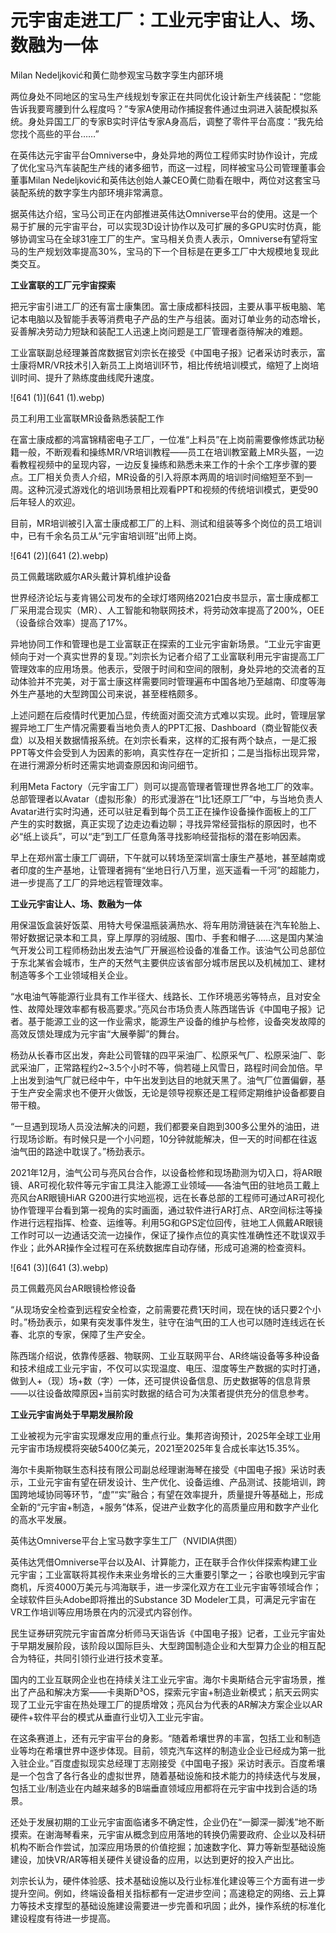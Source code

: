 # 元宇宙走进工厂：工业元宇宙让人、场、数融为一体


Milan Nedeljković和黄仁勋参观宝马数字孪生内部环境

两位身处不同地区的宝马生产线规划专家正在共同优化设计新生产线装配：“您能告诉我要弯腰到什么程度吗？”专家A使用动作捕捉套件通过虫洞进入装配模拟系统。身处异国工厂的专家B实时评估专家A身高后，调整了零件平台高度：“我先给您找个高些的平台……”

在英伟达元宇宙平台Omniverse中，身处异地的两位工程师实时协作设计，完成了优化宝马汽车装配生产线的诸多细节，而这一过程，同样被宝马公司管理董事会董事Milan Nedeljković和英伟达创始人兼CEO黄仁勋看在眼中，两位对这套宝马装配系统的数字孪生内部环境非常满意。

据英伟达介绍，宝马公司正在内部推进英伟达Omniverse平台的使用。这是一个易于扩展的元宇宙平台，可以实现3D设计协作以及可扩展的多GPU实时仿真，能够协调宝马在全球31座工厂的生产。宝马相关负责人表示，Omniverse有望将宝马的生产规划效率提高30%，宝马的下一个目标是在更多工厂中大规模地复现此类交互。

**工业富联的工厂元宇宙探索**

把元宇宙引进工厂的还有富士康集团。富士康成都科技园，主要从事平板电脑、笔记本电脑以及智能手表等消费电子产品的生产与组装。面对订单业务的动态增长，妥善解决劳动力短缺和装配工人迅速上岗问题是工厂管理者亟待解决的难题。

工业富联副总经理兼首席数据官刘宗长在接受《中国电子报》记者采访时表示，富士康将MR/VR技术引入新员工上岗培训环节，相比传统培训模式，缩短了上岗培训时间、提升了熟练度曲线爬升速度。

![641 (1)](641 (1).webp)

员工利用工业富联MR设备熟悉装配工作

在富士康成都的鸿富锦精密电子工厂，一位准“上料员”在上岗前需要像修炼武功秘籍一般，不断观看和操练MR/VR培训教程——员工在培训教室戴上MR头盔，一边看教程视频中的呈现内容，一边反复操练和熟悉未来工作的十余个工序步骤的要点。工厂相关负责人介绍，MR设备的引入将原本两周的培训时间缩短至不到一周。这种沉浸式游戏化的培训场景相比观看PPT和视频的传统培训模式，更受90后年轻人的欢迎。

目前，MR培训被引入富士康成都工厂的上料、测试和组装等多个岗位的员工培训中，已有千余名员工从“元宇宙培训班”出师上岗。

![641 (2)](641 (2).webp)

员工佩戴瑞欧威尔AR头戴计算机维护设备

世界经济论坛与麦肯锡公司发布的全球灯塔网络2021白皮书显示，富士康成都工厂采用混合现实（MR）、人工智能和物联网技术，将劳动效率提高了200%，OEE（设备综合效率）提高了17%。

异地协同工作和管理也是工业富联正在探索的工业元宇宙新场景。“工业元宇宙更倾向于对一个真实世界的复现。”刘宗长为记者介绍了工业富联利用元宇宙提高工厂管理效率的应用场景。他表示，受限于时间和空间的限制，身处异地的交流者的互动体验并不完美，对于富士康这样需要同时管理遍布中国各地乃至越南、印度等海外生产基地的大型跨国公司来说，甚至桎梏颇多。

上述问题在后疫情时代更加凸显，传统面对面交流方式难以实现。此时，管理层掌握异地工厂生产情况需要看当地负责人的PPT汇报、Dashboard（商业智能仪表盘）以及相关数据情报系统。在刘宗长看来，这样的汇报有两个缺点，一是汇报PPT等文件会受到人为因素的影响，真实性存在一定折扣；二是当指标出现异常，在进行溯源分析时还需实地调查原因和询问细节。

利用Meta Factory（元宇宙工厂）则可以提高管理者管理世界各地工厂的效率。总部管理者以Avatar（虚拟形象）的形式漫游在“1比1还原工厂”中，与当地负责人Avatar进行实时沟通，还可以驻足看到每个员工正在操作设备操作面板上的工厂产生的实时数据，真正实现了边走边看边聊；寻找异常经营指标的原因时，也不必“纸上谈兵”，可以“走”到工厂任意角落寻找影响经营指标的潜在影响因素。

早上在郑州富士康工厂调研，下午就可以转场至深圳富士康生产基地，甚至越南或者印度的生产基地，让管理者拥有“坐地日行八万里，巡天遥看一千河”的超能力，进一步提高了工厂的异地远程管理效率。

**工业元宇宙让人、场、数融为一体**

用保温饭盒装好饭菜、用特大号保温瓶装满热水、将车用防滑链装在汽车轮胎上、带好数据记录本和工具，穿上厚厚的羽绒服、围巾、手套和帽子……这是国内某油气开发公司工程师杨劲出发去油气厂开展巡检设备的准备工作。该油气公司总部位于东北某省会城市，生产的天然气主要供应该省部分城市居民以及机械加工、建材制造等多个工业领域相关企业。

“水电油气等能源行业具有工作半径大、线路长、工作环境恶劣等特点，且对安全性、故障处理效率都有极高要求。”亮风台市场负责人陈西瑞告诉《中国电子报》记者。基于能源工业的这一作业需求，能源生产设备的维护与检修，设备突发故障的高效反馈处理成为元宇宙“大展拳脚”的舞台。

杨劲从长春市区出发，奔赴公司管辖的四平采油厂、松原采气厂、松原采油厂、彰武采油厂，正常路程约2~3.5个小时不等，倘若碰上风雪日，路程时间会加倍。早上出发到油气厂就已经中午，中午出发到达目的地就天黑了。油气厂位置偏僻，基于生产安全需求也不便开火做饭，无论是领导视察还是工程师定期维护设备都要自带干粮。

“一旦遇到现场人员没法解决的问题，我们都要亲自跑到300多公里外的油田，进行现场诊断。有时候只是一个小问题，10分钟就能解决，但一天的时间都在往返油气田的路途中耽误了。”杨劲表示。

2021年12月，油气公司与亮风台合作，以设备检修和现场勘测为切入口，将AR眼镜、AR可视化软件等元宇宙工具注入能源工业领域——各油气田的驻地员工戴上亮风台AR眼镜HiAR G200进行实地巡视，远在长春总部的工程师可通过AR可视化协作管理平台看到第一视角的实时画面，通过软件进行AR打点、AR空间标注等操作进行远程指挥、检查、运维等。利用5G和GPS定位回传，驻地工人佩戴AR眼镜工作时可以一边通话交流一边操作，保证了操作点位的真实性准确性还不耽误双手作业；此外AR操作全过程可在系统数据库自动存储，形成可追溯的检查资料。

![641 (3)](641 (3).webp)

员工佩戴亮风台AR眼镜检修设备

“从现场安全检查到远程安全检查，之前需要花费1天时间，现在快的话只要2个小时。”杨劲表示，如果有突发事件发生，驻守在油气田的工人也可以随时连线远在长春、北京的专家，保障了生产安全。

陈西瑞介绍说，依靠传感器、物联网、工业互联网平台、AR终端设备等多种设备和技术组成工业元宇宙，不仅可以实现温度、电压、湿度等生产数据的实时打通，做到人+（现）场+数（字）一体，还可提供设备信息、历史数据等的信息背景——以往设备故障原因+当前实时数据的结合可为决策者提供充分的信息参考。

**工业元宇宙尚处于早期发展阶段**

工业被视为元宇宙实现爆发应用的重点行业。集邦咨询预计，2025年全球工业用元宇宙市场规模将突破5400亿美元，2021至2025年复合成长率达15.35%。

海尔卡奥斯物联生态科技有限公司副总经理谢海琴在接受《中国电子报》采访时表示，工业元宇宙有望在研发设计、生产优化、设备运维、产品测试、技能培训，跨国跨地域协同等环节，“虚”“实”融合；有望在效率提升，质量提升等基础上，形成全新的“元宇宙+制造，+服务”体系，促进产业数字化的高质量应用和数字产业化的高水平发展。

英伟达Omniverse平台上宝马数字孪生工厂（NVIDIA供图）

英伟达凭借Omniverse平台以及AI、计算能力，正在联手合作伙伴探索构建工业元宇宙；工业富联将其视作未来业务增长的三大重要引擎之一；谷歌也嗅到元宇宙商机，斥资4000万美元与鸿海联手，进一步深化双方在工业元宇宙等领域合作；全球软件巨头Adobe即将推出的Substance 3D Modeler工具，可满足元宇宙在VR工作培训等应用场景在内的沉浸式内容创作。

民生证券研究院元宇宙首席分析师马天诣告诉《中国电子报》记者，工业元宇宙处于早期发展阶段，该阶段以国际巨头、大型跨国制造企业和大型算力企业的相互配合为特征，共同引领行业进行技术变革。

国内的工业互联网企业也在持续关注工业元宇宙。海尔卡奥斯结合元宇宙场景，推出了产品和解决方案——卡奥斯D³OS，探索元宇宙+制造业新模式；航天云网实现了工业元宇宙在热处理工厂的提质增效；亮风台为代表的AR解决方案企业以AR硬件+软件平台的模式从垂直行业切入工业元宇宙。

在这条赛道上，还有元宇宙平台的身影。“随着希壤世界的丰富，包括工业和制造业等均在希壤世界中逐步体现。目前，领克汽车这样的制造业企业已经成为第一批入驻企业。”百度虚拟现实总经理丁志刚接受《中国电子报》采访时表示。百度希壤是一个包含了各行各业的虚拟世界，随着基础设施和技术能力的持续迭代与发展，包括工业/制造业在内越来越多的B端垂直领域应用都将在元宇宙中找到合适的场景。

还处于发展初期的工业元宇宙面临诸多不确定性，企业仍在“一脚深一脚浅”地不断摸索。在谢海琴看来，元宇宙从概念到应用落地的转换仍需要政府、企业以及科研机构不断合作尝试，加深应用场景的价值挖掘；加速数字化、算力等新型基础设施建设，加快VR/AR等相关硬件关键设备的应用，以达到更好的投入产出比。

刘宗长认为，硬件体验感、技术基础设施以及行业标准化建设等三个方面有进一步提升空间。例如，终端设备相关指标都有一定进步空间；高速稳定的网络、云上算力等技术支撑型的基础设施建设需要进一步完善和巩固；此外，操作系统的标准化建设程度有待进一步提高。
